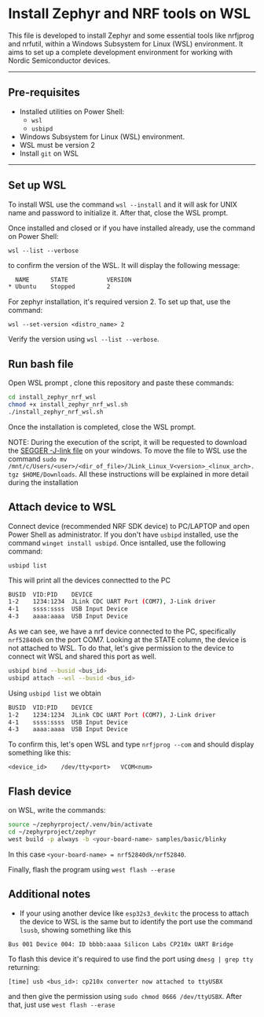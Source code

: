 # Install Zephyr and NRF tools on WSL

This file is developed to install Zephyr and some essential tools like nrfjprog and nrfutil, within a Windows Subsystem for Linux (WSL) environment. It aims to set up a complete development environment for working with Nordic Semiconductor devices.

---

## Pre-requisites
- Installed utilities on Power Shell:
  - `wsl`
  - `usbipd`
- Windows Subsystem for Linux (WSL) environment.
- WSL must be version 2
- Install `git` on WSL
---

## Set up WSL
To install WSL use the command  `wsl --install` and it will ask for UNIX name and password to initialize it. After that, close the WSL prompt.

Once installed and closed or if you have installed already, use the command on Power Shell:

`wsl --list --verbose`

to confirm the version of the WSL. It will display the following message:
```bash
  NAME      STATE           VERSION
* Ubuntu    Stopped         2
```

For zephyr installation, it's required version 2. To set up that, use the 
command:

`wsl --set-version <distro_name> 2`

Verify the version using `wsl --list --verbose`.

## Run bash file

Open WSL prompt , clone this repository and paste these commands:

```bash
cd install_zephyr_nrf_wsl
chmod +x install_zephyr_nrf_wsl.sh
./install_zephyr_nrf_wsl.sh
```

Once the installation is completed, close the WSL prompt.

NOTE: During the execution of the script, it will be requested to download the [SEGGER -J-link file](https://www.segger.com/downloads/jlink/) on your windows. To move the file to WSL use the command `sudo mv /mnt/c/Users/<user>/<dir_of_file>/JLink_Linux_V<version>_<linux_arch>.tgz $HOME/Downloads`. All these instructions will be explained in more detail during the installation 

## Attach device to WSL

Connect device (recommended NRF SDK device) to PC/LAPTOP and open Power Shell as administrator. If you don't have `usbipd` installed, use the command `winget install usbipd`. Once isntalled, use the following command:

`usbipd list`

This will print all the devices connectted to the PC

```bash
BUSID  VID:PID    DEVICE                                                        STATE
1-2    1234:1234  JLink CDC UART Port (COM7), J-Link driver                     Not shared
4-1    ssss:ssss  USB Input Device                                              Not shared
4-3    aaaa:aaaa  USB Input Device                                              Not shared
```

As we can see, we have a nrf device connected to the PC, specifically `nrf52840dk` on the port COM7. Looking at the STATE column, the device is not attached to WSL. To do that, let's give permission to the device to connect wit WSL and shared this port as well.

```bash
usbipd bind --busid <bus_id>
usbipd attach --wsl --busid <bus_id>
```

Using `usbipd list` we obtain
```bash
BUSID  VID:PID    DEVICE                                                        STATE
1-2    1234:1234  JLink CDC UART Port (COM7), J-Link driver                     Attached
4-1    ssss:ssss  USB Input Device                                              Not shared
4-3    aaaa:aaaa  USB Input Device                                              Not shared
```

To confirm this, let's open WSL and type `nrfjprog --com` and should display something like this:

`<device_id>    /dev/tty<port>   VCOM<num>`

## Flash device

on WSL, write the commands:
```bash
source ~/zephyrproject/.venv/bin/activate
cd ~/zephyrproject/zephyr
west build -p always -b <your-board-name> samples/basic/blinky
```
In this case `<your-board-name> = nrf52840dk/nrf52840`. 

Finally, flash the program using `west flash --erase`

## Additional notes

* If your using another device like `esp32s3_devkitc` the process to attach the device to WSL is the same but to identify the port use the command `lsusb`, showing something like this

`Bus 001 Device 004: ID bbbb:aaaa Silicon Labs CP210x UART Bridge`

To flash this device it's required to use find the port using `dmesg | grep tty` returning:

`[time] usb <bus_id>: cp210x converter now attached to ttyUSBX`

and then give the permission using `sudo chmod 0666 /dev/ttyUSBX`. After that, just use `west flash --erase`
